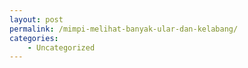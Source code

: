 ```yaml
---
layout: post
permalink: /mimpi-melihat-banyak-ular-dan-kelabang/
categories:
    - Uncategorized
---
```


